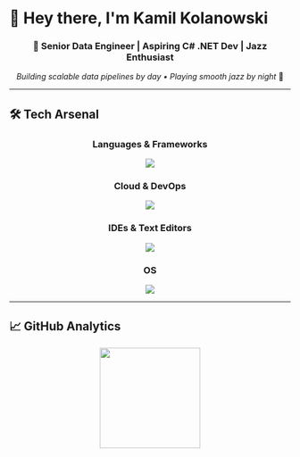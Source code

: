 # 👋 Hey there, I'm **Kamil Kolanowski**

<div align="center">
  
  ### 🚀 Senior Data Engineer | Aspiring C# .NET Dev | Jazz Enthusiast
  
  *Building scalable data pipelines by day • Playing smooth jazz by night* 🎷
  
</div>

---

## 🛠️ **Tech Arsenal**

<div align="center">

### **Languages & Frameworks**

<p align="center">
  <a href="https://skillicons.dev">
    <img src="https://skillicons.dev/icons?i=py,cs,js,ts,react" />
  </a>
</p>

### **Cloud & DevOps**
<p align="center">
  <a href="https://skillicons.dev">
    <img src="https://skillicons.dev/icons?i=azure,docker" />
  </a>
</p>

### **IDEs & Text Editors**
<p align="center">
  <a href="https://skillicons.dev">
    <img src="https://skillicons.dev/icons?i=pycharm,rider,webstorm" />
  </a>
</p>

### **OS**
<p align="center">
  <a href="https://skillicons.dev">
    <img src="https://skillicons.dev/icons?i=apple,windows" />
  </a>
</p>


</div>

---

## 📈 **GitHub Analytics**

<div align="center">
  <img height="180em" src="https://github-readme-stats.vercel.app/api/top-langs/?username=KamilKolanowski&layout=compact&theme=radical&hide_border=true&bg_color=0D1117&title_color=F85D7F&text_color=FFFFFF"/>
</div>
